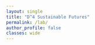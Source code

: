 ```yaml
---
layout: single
title: "D^4 Sustainable Futures"
permalink: /lab/
author_profile: false
classes: wide
---
```

